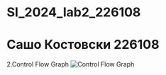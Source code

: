 # SI_2024_lab2_226108

# Сашо Костовски 226108

2.Control Flow Graph
![Control Flow Graph](https://github.com/SashoKostovski/SI_2024_lab2_226108/assets/167024863/db3c2bf4-ecb1-416e-8457-b734f0db8235)
